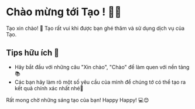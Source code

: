 # Chào mừng tới Tạo ! 🚀🤖

Tạo xin chào! 👋 Tạo rất vui khi được bạn ghé thăm và sử dụng dịch vụ của Tạo.

## Tips hữu ích 🔗

- Hãy bắt đầu với những câu "Xin chào", "Chào" để làm quen với nền tảng📚
- Các bạn hãy làm rõ một số yêu cầu của mình để chúng tớ có thể tạo ra kết quả chính xác nhất nhé💬

Rất mong chờ những sáng tạo của bạn! Happy Happy! 💻😊

